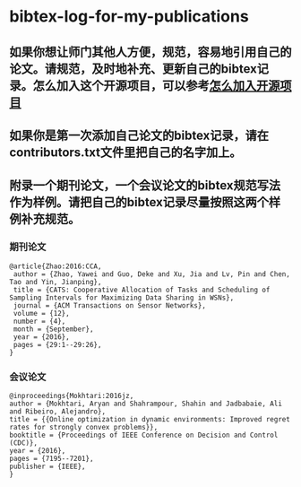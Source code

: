 # bibtex-log-for-my-publications

## 如果你想让师门其他人方便，规范，容易地引用自己的论文。请规范，及时地补充、更新自己的bibtex记录。怎么加入这个开源项目，可以参考[怎么加入开源项目](https://www.jianshu.com/p/ee39b841b3cc)
## 如果你是第一次添加自己论文的bibtex记录，请在contributors.txt文件里把自己的名字加上。
## 附录一个期刊论文，一个会议论文的bibtex规范写法作为样例。请把自己的bibtex记录尽量按照这两个样例补充规范。
### 期刊论文
```
@article{Zhao:2016:CCA,
 author = {Zhao, Yawei and Guo, Deke and Xu, Jia and Lv, Pin and Chen, Tao and Yin, Jianping},
 title = {CATS: Cooperative Allocation of Tasks and Scheduling of Sampling Intervals for Maximizing Data Sharing in WSNs},
 journal = {ACM Transactions on Sensor Networks},
 volume = {12},
 number = {4},
 month = {September},
 year = {2016},
 pages = {29:1--29:26},
} 
```
### 会议论文
```
@inproceedings{Mokhtari:2016jz,
author = {Mokhtari, Aryan and Shahrampour, Shahin and Jadbabaie, Ali and Ribeiro, Alejandro},
title = {{Online optimization in dynamic environments: Improved regret rates for strongly convex problems}},
booktitle = {Proceedings of IEEE Conference on Decision and Control (CDC)},
year = {2016},
pages = {7195--7201},
publisher = {IEEE},
}
```

